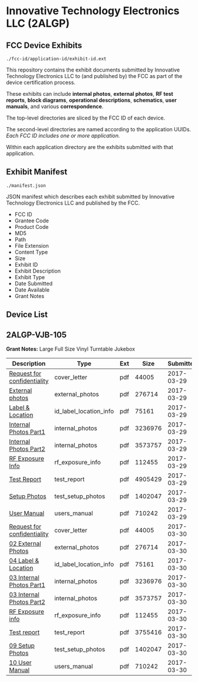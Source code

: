 # Innovative Technology Electronics LLC (2ALGP)
## FCC Device Exhibits

```
./fcc-id/application-id/exhibit-id.ext
```

This repository contains the exhibit documents submitted by Innovative Technology Electronics LLC to (and published by) the FCC as part of the device certification process.

These exhibits can include **internal photos**, **external photos**, **RF test reports**, **block diagrams**, **operational descriptions**, **schematics**, **user manuals**, and various **correspondence**.

The top-level directories are sliced by the FCC ID of each device.

The second-level directories are named according to the application UUIDs. *Each FCC ID includes one or more application.*

Within each application directory are the exhibits submitted with that application. 

## Exhibit Manifest

```
./manifest.json
```

JSON manifest which describes each exhibit submitted by Innovative Technology Electronics LLC and published by the FCC.

- FCC ID
- Grantee Code
- Product Code
- MD5
- Path
- File Extension
- Content Type
- Size
- Exhibit ID
- Exhibit Description
- Exhibit Type
- Date Submitted
- Date Available
- Grant Notes

## Device List
## 2ALGP-VJB-105
**Grant Notes:** Large Full Size Vinyl Turntable Jukebox

| Description | Type | Ext | Size | Submitted | Available |
| ----------- | ---- | --- | ---- | --------- | --------- |
| [Request for confidentiality](2ALGP-VJB-105/ffdc380c32448d3fd02e21d85f59c998/3337789.pdf) | cover_letter | pdf | 44005 | 2017-03-29 | 2017-03-30 |
| [External photos](2ALGP-VJB-105/ffdc380c32448d3fd02e21d85f59c998/3337763.pdf) | external_photos | pdf | 276714 | 2017-03-29 | 2017-03-30 |
| [Label & Location](2ALGP-VJB-105/ffdc380c32448d3fd02e21d85f59c998/3337779.pdf) | id_label_location_info | pdf | 75161 | 2017-03-29 | 2017-03-30 |
| [Internal Photos Part1](2ALGP-VJB-105/ffdc380c32448d3fd02e21d85f59c998/3337771.pdf) | internal_photos | pdf | 3236976 | 2017-03-29 | 2017-03-30 |
| [Internal Photos Part2](2ALGP-VJB-105/ffdc380c32448d3fd02e21d85f59c998/3337777.pdf) | internal_photos | pdf | 3573757 | 2017-03-29 | 2017-03-30 |
| [RF Exposure Info](2ALGP-VJB-105/ffdc380c32448d3fd02e21d85f59c998/3337783.pdf) | rf_exposure_info | pdf | 112455 | 2017-03-29 | 2017-03-30 |
| [Test Report](2ALGP-VJB-105/ffdc380c32448d3fd02e21d85f59c998/3337784.pdf) | test_report | pdf | 4905429 | 2017-03-29 | 2017-03-30 |
| [Setup Photos](2ALGP-VJB-105/ffdc380c32448d3fd02e21d85f59c998/3337787.pdf) | test_setup_photos | pdf | 1402047 | 2017-03-29 | 2017-03-30 |
| [User Manual](2ALGP-VJB-105/ffdc380c32448d3fd02e21d85f59c998/3337788.pdf) | users_manual | pdf | 710242 | 2017-03-29 | 2017-03-30 |
| [Request for confidentiality](2ALGP-VJB-105/e02bc21ff81e9f82508b2e2bdb6ffb07/3337789.pdf) | cover_letter | pdf | 44005 | 2017-03-30 | 2017-03-30 |
| [02 External Photos](2ALGP-VJB-105/e02bc21ff81e9f82508b2e2bdb6ffb07/3337763.pdf) | external_photos | pdf | 276714 | 2017-03-30 | 2017-03-30 |
| [04 Label & Location](2ALGP-VJB-105/e02bc21ff81e9f82508b2e2bdb6ffb07/3337779.pdf) | id_label_location_info | pdf | 75161 | 2017-03-30 | 2017-03-30 |
| [03 Internal Photos Part1](2ALGP-VJB-105/e02bc21ff81e9f82508b2e2bdb6ffb07/3337771.pdf) | internal_photos | pdf | 3236976 | 2017-03-30 | 2017-03-30 |
| [03 Internal Photos Part2](2ALGP-VJB-105/e02bc21ff81e9f82508b2e2bdb6ffb07/3337777.pdf) | internal_photos | pdf | 3573757 | 2017-03-30 | 2017-03-30 |
| [RF Exposure info](2ALGP-VJB-105/e02bc21ff81e9f82508b2e2bdb6ffb07/3337783.pdf) | rf_exposure_info | pdf | 112455 | 2017-03-30 | 2017-03-30 |
| [Test report](2ALGP-VJB-105/e02bc21ff81e9f82508b2e2bdb6ffb07/3338954.pdf) | test_report | pdf | 3755416 | 2017-03-30 | 2017-03-30 |
| [09 Setup Photos](2ALGP-VJB-105/e02bc21ff81e9f82508b2e2bdb6ffb07/3337787.pdf) | test_setup_photos | pdf | 1402047 | 2017-03-30 | 2017-03-30 |
| [10 User Manual](2ALGP-VJB-105/e02bc21ff81e9f82508b2e2bdb6ffb07/3337788.pdf) | users_manual | pdf | 710242 | 2017-03-30 | 2017-03-30 |
